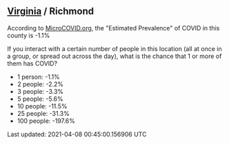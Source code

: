 
## [Virginia](/united-states/virginia) / Richmond

According to [MicroCOVID.org](http://microcovid.org),
the "Estimated Prevalence" of COVID in this county is -1.1%

If you interact with a certain number of people in this location
(all at once in a group, or spread out across the day), what is the chance that
1 or more of them has COVID?

- 1 person: -1.1%
- 2 people: -2.2%
- 3 people: -3.3%
- 5 people: -5.6%
- 10 people: -11.5%
- 25 people: -31.3%
- 100 people: -197.6%

Last updated: 2021-04-08 00:45:00.156906 UTC
